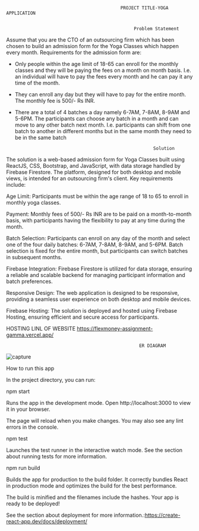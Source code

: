    
                                               PROJECT TITLE-YOGA APPLICATION 

                                                          
                                                    Problem Statement 
                                                    
Assume that you are the CTO of an outsourcing firm which has been chosen to build an
admission form for the Yoga Classes which happen every month.
Requirements for the admission form are:
- Only people within the age limit of 18-65 can enroll for the monthly classes and they will
be paying the fees on a month on month basis. I.e. an individual will have to pay the fees
every month and he can pay it any time of the month.
- They can enroll any day but they will have to pay for the entire month. The monthly fee is
500/- Rs INR.
- There are a total of 4 batches a day namely 6-7AM, 7-8AM, 8-9AM and 5-6PM. The
participants can choose any batch in a month and can move to any other batch next
month. I.e. participants can shift from one batch to another in different months but in the
same month they need to be in the same batch

                                                          Solution
  
The solution is a web-based admission form for Yoga Classes built using ReactJS, CSS, Bootstrap, and JavaScript, with data storage handled by Firebase Firestore. The platform, designed for both desktop and mobile views, is intended for an outsourcing firm's client. Key requirements include:

Age Limit: Participants must be within the age range of 18 to 65 to enroll in monthly yoga classes.

Payment: Monthly fees of 500/- Rs INR are to be paid on a month-to-month basis, with participants having the flexibility to pay at any time during the month.

Batch Selection: Participants can enroll on any day of the month and select one of the four daily batches: 6-7AM, 7-8AM, 8-9AM, and 5-6PM. Batch selection is fixed for the entire month, but participants can switch batches in subsequent months.

Firebase Integration: Firebase Firestore is utilized for data storage, ensuring a reliable and scalable backend for managing participant information and batch preferences.

Responsive Design: The web application is designed to be responsive, providing a seamless user experience on both desktop and mobile devices.

Firebase Hosting: The solution is deployed and hosted using Firebase Hosting, ensuring efficient and secure access for participants.    

HOSTING LINL OF WEBSITE  https://flexmoney-assignment-gamma.vercel.app/     


                                                      ER DIAGRAM    

           
![capture](https://github.com/Naina3005/flexmoney-assignment/assets/103365863/f0dc8ac2-807f-4dd1-9a8e-69ee23706e49)



How to run this app    

In the project directory, you can run:

npm start 

Runs the app in the development mode.
Open http://localhost:3000 to view it in your browser. 


The page will reload when you make changes.
You may also see any lint errors in the console.

npm test  

Launches the test runner in the interactive watch mode.
See the section about running tests for more information.

npm run build  


Builds the app for production to the build folder.
It correctly bundles React in production mode and optimizes the build for the best performance.

The build is minified and the filenames include the hashes.
Your app is ready to be deployed!

See the section about deployment for more information.:https://create-react-app.dev/docs/deployment/    

                             
                  




